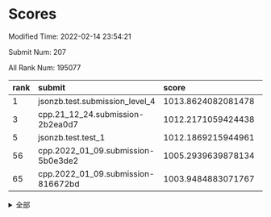 # Scores

Modified Time: 2022-02-14 23:54:21

Submit Num: 207

All Rank Num: 195077

| rank |               submit               |       score        |       sigma        | pk_num |
| :--- | :--------------------------------- | :----------------- | :----------------- | :----- |
| 1    | jsonzb.test.submission_level_4     | 1013.8624082081478 | 0.8436516462119714 | 3769   |
| 3    | cpp.21_12_24.submission-2b2ea0d7   | 1012.2171059424438 | 0.7941783609178635 | 3766   |
| 5    | jsonzb.test.test_1                 | 1012.1869215944961 | 0.7908614492357336 | 3769   |
| 56   | cpp.2022_01_09.submission-5b0e3de2 | 1005.2939639878134 | 0.722215495894939  | 3770   |
| 65   | cpp.2022_01_09.submission-816672bd | 1003.9484883071767 | 0.7145328101381739 | 3773   |


<details>
<summary>全部</summary>

| rank |                 submit                 |       score        |       sigma        | pk_num |
| :--- | :------------------------------------- | :----------------- | :----------------- | :----- |
| 1    | jsonzb.test.submission_level_4         | 1013.8624082081478 | 0.8436516462119714 | 3769   |
| 2    | gobigger.level_3.submission_level_3_27 | 1012.4850460691795 | 0.7778087051226881 | 3767   |
| 3    | cpp.21_12_24.submission-2b2ea0d7       | 1012.2171059424438 | 0.7941783609178635 | 3766   |
| 4    | gobigger.level_3.submission_level_3_7  | 1012.2034272226612 | 0.7891721765814065 | 3766   |
| 5    | jsonzb.test.test_1                     | 1012.1869215944961 | 0.7908614492357336 | 3769   |
| 6    | gobigger.level_3.submission_level_3_38 | 1011.7661021455219 | 0.7968001119559709 | 3769   |
| 7    | gobigger.level_3.submission_level_3_37 | 1011.3785775651941 | 0.7549257704766879 | 3765   |
| 8    | gobigger.level_3.submission_level_3_14 | 1011.1845414427509 | 0.7888688246499959 | 3773   |
| 9    | gobigger.level_3.submission_level_3_4  | 1011.1488294252866 | 0.7963330524119934 | 3772   |
| 10   | gobigger.level_3.submission_level_3_47 | 1010.8253453837677 | 0.748825306945816  | 3771   |
| 11   | gobigger.level_3.submission_level_3_49 | 1010.7193680470297 | 0.7919702082027763 | 3768   |
| 12   | gobigger.level_3.submission_level_3_40 | 1010.4797978755893 | 0.7961549621435494 | 3772   |
| 13   | gobigger.level_3.submission_level_3_48 | 1010.4239352672623 | 0.7619741604673052 | 3772   |
| 14   | gobigger.level_3.submission_level_3_20 | 1010.3828469641434 | 0.7798241011361368 | 3773   |
| 15   | gobigger.level_3.submission_level_3_41 | 1010.3488901055072 | 0.7731415557820889 | 3773   |
| 16   | gobigger.level_3.submission_level_3_22 | 1010.3431077052436 | 0.7748845076821939 | 3770   |
| 17   | gobigger.level_3.submission_level_3_0  | 1010.2959016338675 | 0.7832005154581299 | 3771   |
| 18   | gobigger.level_3.submission_level_3_42 | 1010.2848367879138 | 0.7587324503500555 | 3771   |
| 19   | gobigger.level_3.submission_level_3_2  | 1010.1674802924462 | 0.7581253286988856 | 3767   |
| 20   | gobigger.level_3.submission_level_3_44 | 1010.1620219472609 | 0.7581361570552314 | 3774   |
| 21   | gobigger.level_3.submission_level_3_26 | 1010.0692342760707 | 0.7706155636682415 | 3771   |
| 22   | gobigger.level_3.submission_level_3_1  | 1010.0557734435831 | 0.7497902660824798 | 3764   |
| 23   | gobigger.level_3.submission_level_3_11 | 1010.0359222724118 | 0.7506531047687796 | 3771   |
| 24   | gobigger.level_3.submission_level_3_30 | 1009.9970260470963 | 0.7416625270093704 | 3773   |
| 25   | gobigger.level_3.submission_level_3_23 | 1009.9963932995049 | 0.7895809386118049 | 3766   |
| 26   | gobigger.level_3.submission_level_3_13 | 1009.9744059730955 | 0.7519066552214199 | 3767   |
| 27   | gobigger.level_3.submission_level_3_12 | 1009.9042804811382 | 0.7646108898759496 | 3772   |
| 28   | gobigger.level_3.submission_level_3_36 | 1009.8508141117989 | 0.7704438781551961 | 3770   |
| 29   | gobigger.level_3.submission_level_3_25 | 1009.8398277143584 | 0.7527452266213028 | 3772   |
| 30   | gobigger.level_3.submission_level_3_24 | 1009.7374347723332 | 0.7615817007382046 | 3764   |
| 31   | gobigger.level_3.submission_level_3_18 | 1009.7045877733174 | 0.7547629890783301 | 3774   |
| 32   | gobigger.level_3.submission_level_3_45 | 1009.6963958805075 | 0.7543680114012814 | 3773   |
| 33   | gobigger.level_3.submission_level_3_28 | 1009.6659161599129 | 0.7497041881757306 | 3770   |
| 34   | gobigger.level_3.submission_level_3_5  | 1009.6026634151241 | 0.755608756398483  | 3766   |
| 35   | gobigger.level_3.submission_level_3_19 | 1009.5970689869513 | 0.7827627880851736 | 3766   |
| 36   | gobigger.level_3.submission_level_3_16 | 1009.5065479344754 | 0.7538171103305076 | 3773   |
| 37   | gobigger.level_3.submission_level_3_8  | 1009.4570283616748 | 0.7577044569165559 | 3769   |
| 38   | gobigger.level_3.submission_level_3_6  | 1009.4301712021909 | 0.757769882004037  | 3771   |
| 39   | gobigger.level_3.submission_level_3_35 | 1009.3852106800541 | 0.7473244435590111 | 3775   |
| 40   | gobigger.level_3.submission_level_3_34 | 1009.3166924408764 | 0.7535317581086619 | 3770   |
| 41   | gobigger.level_3.submission_level_3_32 | 1009.2798999827589 | 0.7354070287332845 | 3765   |
| 42   | gobigger.level_3.submission_level_3_33 | 1009.1823647113472 | 0.7568535500300765 | 3770   |
| 43   | gobigger.level_3.submission_level_3_15 | 1009.1374105237295 | 0.7400160576142161 | 3770   |
| 44   | gobigger.level_3.submission_level_3_46 | 1009.0875389202085 | 0.7547127310230063 | 3764   |
| 45   | gobigger.level_3.submission_level_3_29 | 1009.0253678444232 | 0.7471830765163779 | 3769   |
| 46   | gobigger.level_3.submission_level_3_21 | 1008.9735409847306 | 0.733961566404231  | 3768   |
| 47   | gobigger.level_3.submission_level_3_17 | 1008.8281287095454 | 0.7570140727309365 | 3771   |
| 48   | gobigger.level_3.submission_level_3_9  | 1008.7797011080964 | 0.7646497120946922 | 3769   |
| 49   | gobigger.level_3.submission_level_3_10 | 1008.6255660757594 | 0.7506997311348866 | 3769   |
| 50   | gobigger.level_3.submission_level_3_39 | 1008.4171438828351 | 0.7370482515774232 | 3770   |
| 51   | gobigger.level_3.submission_level_3_43 | 1008.3666886640945 | 0.7276680640359734 | 3767   |
| 52   | gobigger.level_3.submission_level_3_31 | 1008.0829042052453 | 0.7644677431330076 | 3763   |
| 53   | gobigger.level_3.submission_level_3_3  | 1007.6055864722731 | 0.743492657242064  | 3774   |
| 54   | gobigger.level_1.submission_level_1_23 | 1006.1264093214007 | 0.7327168733446965 | 3770   |
| 55   | gobigger.level_1.submission_level_1_41 | 1005.4459031625383 | 0.7208867179553851 | 3765   |
| 56   | cpp.2022_01_09.submission-5b0e3de2     | 1005.2939639878134 | 0.722215495894939  | 3770   |
| 57   | gobigger.level_1.submission_level_1_21 | 1004.9877785316281 | 0.7138401805261003 | 3772   |
| 58   | gobigger.level_1.submission_level_1_22 | 1004.3211851836086 | 0.7082777998352667 | 3769   |
| 59   | gobigger.level_1.submission_level_1_17 | 1004.2459577286874 | 0.7213493254811835 | 3769   |
| 60   | gobigger.level_1.submission_level_1_19 | 1004.1186939656404 | 0.7250111373369352 | 3770   |
| 61   | gobigger.level_1.submission_level_1_13 | 1004.1172173072206 | 0.7129869877062447 | 3771   |
| 62   | gobigger.level_1.submission_level_1_11 | 1004.0688166321729 | 0.709061118618131  | 3771   |
| 63   | gobigger.level_1.submission_level_1_35 | 1004.0631600067883 | 0.7166769393671432 | 3771   |
| 64   | gobigger.level_1.submission_level_1_29 | 1004.0070616709696 | 0.7131105702702406 | 3773   |
| 65   | cpp.2022_01_09.submission-816672bd     | 1003.9484883071767 | 0.7145328101381739 | 3773   |
| 66   | gobigger.level_1.submission_level_1_45 | 1003.8658173988191 | 0.7146459353415797 | 3761   |
| 67   | gobigger.level_1.submission_level_1_7  | 1003.8179330933754 | 0.7124478282600093 | 3770   |
| 68   | gobigger.level_1.submission_level_1_44 | 1003.7634452472672 | 0.7215528815554602 | 3765   |
| 69   | gobigger.level_1.submission_level_1_8  | 1003.7490003161822 | 0.7239474751729695 | 3765   |
| 70   | gobigger.level_1.submission_level_1_25 | 1003.7393433662791 | 0.7210386815676612 | 3768   |
| 71   | gobigger.level_1.submission_level_1_3  | 1003.5920315352083 | 0.7175403339147496 | 3770   |
| 72   | gobigger.level_1.submission_level_1_24 | 1003.4945334337525 | 0.7138508100315337 | 3767   |
| 73   | gobigger.level_1.submission_level_1_28 | 1003.4871327084077 | 0.7077441599041119 | 3774   |
| 74   | gobigger.level_1.submission_level_1_20 | 1003.4551219908336 | 0.7152889100579528 | 3766   |
| 75   | gobigger.level_1.submission_level_1_5  | 1003.4353840043503 | 0.7100911455374713 | 3771   |
| 76   | gobigger.level_1.submission_level_1_6  | 1003.3054760061542 | 0.7149960524426043 | 3765   |
| 77   | gobigger.level_1.submission_level_1_48 | 1003.1514264943996 | 0.7175868769714696 | 3771   |
| 78   | gobigger.level_1.submission_level_1_43 | 1003.1434072540472 | 0.7065181665992545 | 3765   |
| 79   | gobigger.level_1.submission_level_1_49 | 1003.139949712971  | 0.7205227599037622 | 3778   |
| 80   | gobigger.level_1.submission_level_1_10 | 1003.1355828249525 | 0.7136151558913664 | 3768   |
| 81   | gobigger.level_1.submission_level_1_16 | 1003.1322281995534 | 0.716187505810391  | 3771   |
| 82   | gobigger.level_1.submission_level_1_33 | 1003.0897024587636 | 0.7192805630156053 | 3771   |
| 83   | gobigger.level_1.submission_level_1_12 | 1003.0875179481873 | 0.7055823063256356 | 3771   |
| 84   | gobigger.level_1.submission_level_1_27 | 1003.0478841187416 | 0.7200711639779264 | 3769   |
| 85   | gobigger.level_1.submission_level_1_1  | 1002.9031648843295 | 0.7114208102608871 | 3771   |
| 86   | gobigger.level_1.submission_level_1_14 | 1002.8749691358249 | 0.7192839255391094 | 3769   |
| 87   | gobigger.level_1.submission_level_1_26 | 1002.84736666868   | 0.7125836353623495 | 3767   |
| 88   | gobigger.level_1.submission_level_1_0  | 1002.771248734477  | 0.6985036110867267 | 3770   |
| 89   | gobigger.level_1.submission_level_1_15 | 1002.7293251423501 | 0.7107412809141547 | 3771   |
| 90   | gobigger.level_1.submission_level_1_42 | 1002.6794161017394 | 0.7157219321985904 | 3768   |
| 91   | gobigger.level_1.submission_level_1_34 | 1002.6593954212789 | 0.7117274670277574 | 3769   |
| 92   | gobigger.level_1.submission_level_1_18 | 1002.6481811243956 | 0.7149344549141289 | 3765   |
| 93   | gobigger.level_1.submission_level_1_37 | 1002.586902074667  | 0.7142850596593815 | 3772   |
| 94   | gobigger.level_1.submission_level_1_46 | 1002.5659372513742 | 0.7052083737310035 | 3768   |
| 95   | gobigger.level_1.submission_level_1_31 | 1002.5101133597152 | 0.7129628467770923 | 3769   |
| 96   | gobigger.level_1.submission_level_1_39 | 1002.3164050736718 | 0.720169553007189  | 3773   |
| 97   | gobigger.level_1.submission_level_1_36 | 1002.2669438090556 | 0.7135552081567407 | 3769   |
| 98   | gobigger.level_1.submission_level_1_2  | 1002.2462875987743 | 0.7027245398535754 | 3772   |
| 99   | gobigger.level_1.submission_level_1_30 | 1002.1622371460118 | 0.7115853255362743 | 3769   |
| 100  | gobigger.level_1.submission_level_1_9  | 1002.1302908692718 | 0.7054958199368236 | 3766   |
| 101  | gobigger.level_1.submission_level_1_47 | 1001.9479269309217 | 0.7059713648299325 | 3769   |
| 102  | gobigger.level_1.submission_level_1_40 | 1001.8077583096164 | 0.7051801586575758 | 3771   |
| 103  | gobigger.level_1.submission_level_1_32 | 1001.8052018521445 | 0.7149508982079098 | 3772   |
| 104  | gobigger.level_1.submission_level_1_38 | 1001.6186790770923 | 0.7071517017032348 | 3772   |
| 105  | gobigger.level_1.submission_level_1_4  | 1001.2967664908696 | 0.7181674379612519 | 3770   |
| 106  | gobigger.random.submission_random_35   | 997.4425789254338  | 0.7176097441975189 | 3768   |
| 107  | gobigger.random.submission_random_37   | 997.2673911354769  | 0.7041519834540558 | 3765   |
| 108  | gobigger.random.submission_random_28   | 997.0318794056471  | 0.7084182009625372 | 3769   |
| 109  | gobigger.random.submission_random_31   | 996.8809453256756  | 0.6967763370499988 | 3772   |
| 110  | gobigger.random.submission_random_8    | 996.8415393286197  | 0.7203476386452693 | 3773   |
| 111  | gobigger.random.submission_random_47   | 996.7598701390871  | 0.7093951242145576 | 3766   |
| 112  | gobigger.random.submission_random_13   | 996.7067204705893  | 0.7082992795457137 | 3773   |
| 113  | gobigger.random.submission_random_21   | 996.6860517613816  | 0.6972807543397941 | 3770   |
| 114  | gobigger.random.submission_random_2    | 996.6807803282223  | 0.7094498984374222 | 3770   |
| 115  | gobigger.random.submission_random_39   | 996.6757993150073  | 0.7152632561604894 | 3767   |
| 116  | gobigger.random.submission_random_12   | 996.4803880885243  | 0.7185933700855576 | 3770   |
| 117  | gobigger.random.submission_random_18   | 996.4280589235605  | 0.71129083395079   | 3769   |
| 118  | gobigger.random.submission_random_14   | 996.4168560231616  | 0.7203290256081847 | 3766   |
| 119  | gobigger.random.submission_random_11   | 996.3892343656431  | 0.6940579651276279 | 3771   |
| 120  | gobigger.random.submission_random_15   | 996.2723591861893  | 0.7017104725506907 | 3772   |
| 121  | gobigger.random.submission_random_38   | 996.2196188799087  | 0.7089351291483714 | 3769   |
| 122  | gobigger.random.submission_random_6    | 996.1535273714077  | 0.7182087004732478 | 3773   |
| 123  | gobigger.random.submission_random_19   | 996.1293493972208  | 0.7138576393661098 | 3769   |
| 124  | gobigger.random.submission_random_29   | 996.0979571766427  | 0.7167895808877273 | 3769   |
| 125  | gobigger.random.submission_random_42   | 996.087041073435   | 0.7127740664416745 | 3770   |
| 126  | gobigger.random.submission_random_0    | 996.0151113455402  | 0.719042368386983  | 3764   |
| 127  | gobigger.random.submission_random_1    | 996.0060514082062  | 0.7082636734110368 | 3772   |
| 128  | gobigger.random.submission_random_17   | 995.9877054126152  | 0.7180820991654209 | 3770   |
| 129  | gobigger.random.submission_random_5    | 995.9810325335321  | 0.7092384201570512 | 3769   |
| 130  | gobigger.random.submission_random_45   | 995.9040542069248  | 0.7106167833154345 | 3771   |
| 131  | gobigger.random.submission_random_16   | 995.9021992461824  | 0.7206335843672119 | 3771   |
| 132  | gobigger.random.submission_random_10   | 995.8949809614     | 0.7145157468614322 | 3770   |
| 133  | gobigger.random.submission_random_46   | 995.8907006921476  | 0.709342201254533  | 3770   |
| 134  | gobigger.random.submission_random_22   | 995.8737514607759  | 0.7130633257611841 | 3769   |
| 135  | gobigger.random.submission_random_26   | 995.8352626246776  | 0.7112623607105867 | 3769   |
| 136  | gobigger.random.submission_random_33   | 995.831044911108   | 0.7011588396175819 | 3769   |
| 137  | gobigger.random.submission_random_30   | 995.8212391840085  | 0.7147567227284946 | 3771   |
| 138  | gobigger.random.submission_random_3    | 995.8154752193616  | 0.7170334888450016 | 3767   |
| 139  | gobigger.random.submission_random_34   | 995.8022291892668  | 0.711278572960397  | 3768   |
| 140  | gobigger.random.submission_random_9    | 995.7479510118286  | 0.707638965538871  | 3769   |
| 141  | gobigger.random.submission_random_7    | 995.7041978355419  | 0.7111707449126213 | 3768   |
| 142  | gobigger.random.submission_random_49   | 995.6850417291141  | 0.7045667359772457 | 3773   |
| 143  | gobigger.random.submission_random_48   | 995.6650555813987  | 0.7071695826633894 | 3768   |
| 144  | gobigger.random.submission_random_27   | 995.5784428500127  | 0.7160594460478185 | 3770   |
| 145  | gobigger.random.submission_random_23   | 995.5763133325073  | 0.7100613688851288 | 3773   |
| 146  | gobigger.random.submission_random_24   | 995.5755870621389  | 0.7296769544830425 | 3767   |
| 147  | gobigger.random.submission_random_44   | 995.5496079508744  | 0.7279650230486955 | 3769   |
| 148  | gobigger.random.submission_random_4    | 995.5111141881516  | 0.7041463110863674 | 3766   |
| 149  | gobigger.random.submission_random_25   | 995.4775245508202  | 0.709064655674264  | 3769   |
| 150  | gobigger.random.submission_random_41   | 995.4018675663223  | 0.704357637917162  | 3774   |
| 151  | gobigger.random.submission_random_36   | 995.3728320050145  | 0.7090802186863796 | 3771   |
| 152  | gobigger.random.submission_random_20   | 995.3137004107392  | 0.7219702437865152 | 3776   |
| 153  | gobigger.random.submission_random_43   | 995.2831816254414  | 0.7020498454191558 | 3772   |
| 154  | gobigger.random.submission_random_32   | 995.1878651833343  | 0.7250450135819397 | 3769   |
| 155  | gobigger.level_2.submission_level_2_34 | 994.736215510019   | 0.7336756265360582 | 3769   |
| 156  | gobigger.random.submission_random_40   | 994.6091691954883  | 0.711591423586399  | 3772   |
| 157  | gobigger.level_2.submission_level_2_1  | 994.0103870503623  | 0.7212870813907631 | 3766   |
| 158  | gobigger.level_2.submission_level_2_6  | 993.9528405685638  | 0.7152244611972542 | 3770   |
| 159  | gobigger.level_2.submission_level_2_39 | 993.7295433179521  | 0.735083520112597  | 3771   |
| 160  | gobigger.level_2.submission_level_2_8  | 993.5120634115536  | 0.7303446677895756 | 3771   |
| 161  | gobigger.level_2.submission_level_2_29 | 993.4756891631685  | 0.7638568569384792 | 3769   |
| 162  | gobigger.level_2.submission_level_2_37 | 993.3644247325224  | 0.7353298631379765 | 3774   |
| 163  | gobigger.level_2.submission_level_2_14 | 993.1773808727274  | 0.7237941266784839 | 3774   |
| 164  | gobigger.level_2.submission_level_2_33 | 993.0859711015869  | 0.7473965316722245 | 3766   |
| 165  | gobigger.level_2.submission_level_2_27 | 993.0790670534994  | 0.7354378105243679 | 3769   |
| 166  | gobigger.level_2.submission_level_2_35 | 992.9947749115244  | 0.7494373470778511 | 3768   |
| 167  | gobigger.level_2.submission_level_2_46 | 992.9730251407889  | 0.7286722630633464 | 3768   |
| 168  | gobigger.level_2.submission_level_2_2  | 992.9580627576859  | 0.7509448436510324 | 3771   |
| 169  | gobigger.level_2.submission_level_2_3  | 992.9365281579765  | 0.7338101348730981 | 3765   |
| 170  | gobigger.level_2.submission_level_2_42 | 992.9170466127782  | 0.7639170833543094 | 3771   |
| 171  | gobigger.level_2.submission_level_2_48 | 992.7286850915779  | 0.7504951138142626 | 3769   |
| 172  | gobigger.level_2.submission_level_2_38 | 992.6751057328408  | 0.7409162724625151 | 3768   |
| 173  | gobigger.level_2.submission_level_2_26 | 992.6568404649311  | 0.7369341418246984 | 3770   |
| 174  | gobigger.level_2.submission_level_2_15 | 992.6023224384626  | 0.7536759485182017 | 3771   |
| 175  | gobigger.level_2.submission_level_2_23 | 992.5013278777898  | 0.7477161496285496 | 3770   |
| 176  | gobigger.level_2.submission_level_2_19 | 992.465959112354   | 0.7352791056392127 | 3768   |
| 177  | gobigger.level_2.submission_level_2_21 | 992.3145754383676  | 0.7347319413271719 | 3770   |
| 178  | gobigger.level_2.submission_level_2_44 | 992.300155391129   | 0.7427434037339908 | 3768   |
| 179  | gobigger.level_2.submission_level_2_4  | 992.2458371347602  | 0.7450412903724255 | 3769   |
| 180  | gobigger.level_2.submission_level_2_28 | 992.2001841405247  | 0.765045112633674  | 3773   |
| 181  | gobigger.level_2.submission_level_2_36 | 992.1964535697897  | 0.7441775835880884 | 3772   |
| 182  | gobigger.level_2.submission_level_2_10 | 992.1506527381072  | 0.744065568130808  | 3769   |
| 183  | gobigger.level_2.submission_level_2_47 | 992.1448002356755  | 0.7357255561720528 | 3770   |
| 184  | gobigger.level_2.submission_level_2_16 | 992.127471379858   | 0.7399481124290157 | 3765   |
| 185  | gobigger.level_2.submission_level_2_0  | 992.0850802262937  | 0.7413840564978751 | 3777   |
| 186  | gobigger.level_2.submission_level_2_20 | 991.9695815348825  | 0.7680410314049627 | 3774   |
| 187  | gobigger.level_2.submission_level_2_49 | 991.890050064289   | 0.7481370209658108 | 3767   |
| 188  | gobigger.level_2.submission_level_2_30 | 991.7497494367642  | 0.7493134128237263 | 3771   |
| 189  | gobigger.level_2.submission_level_2_43 | 991.662417256873   | 0.7295754468429937 | 3770   |
| 190  | gobigger.level_2.submission_level_2_9  | 991.5674435653315  | 0.7489037518985631 | 3772   |
| 191  | gobigger.level_2.submission_level_2_7  | 991.5669454403161  | 0.749928112512365  | 3766   |
| 192  | gobigger.level_2.submission_level_2_5  | 991.5072346302505  | 0.7535227120662457 | 3766   |
| 193  | gobigger.level_2.submission_level_2_22 | 991.471618529955   | 0.7390140514680968 | 3769   |
| 194  | gobigger.level_2.submission_level_2_13 | 991.3989350476737  | 0.7822586526648152 | 3770   |
| 195  | gobigger.level_2.submission_level_2_18 | 991.3126930382881  | 0.7468914909525192 | 3774   |
| 196  | gobigger.level_2.submission_level_2_11 | 991.2944254213699  | 0.7383080167010384 | 3772   |
| 197  | gobigger.level_2.submission_level_2_25 | 991.0631437695669  | 0.7684292426530068 | 3771   |
| 198  | gobigger.level_2.submission_level_2_45 | 990.9386464810009  | 0.7720576188570687 | 3772   |
| 199  | gobigger.level_2.submission_level_2_32 | 990.9030067069588  | 0.7478082670378707 | 3767   |
| 200  | gobigger.level_2.submission_level_2_24 | 990.8073338724708  | 0.7943632829352337 | 3772   |
| 201  | gobigger.level_2.submission_level_2_31 | 990.7857003344491  | 0.7657676059329601 | 3767   |
| 202  | gobigger.level_2.submission_level_2_40 | 990.7636941770212  | 0.7611008207179171 | 3765   |
| 203  | gobigger.level_2.submission_level_2_12 | 990.62737015843    | 0.7512309630874938 | 3766   |
| 204  | gobigger.level_2.submission_level_2_41 | 990.2412115604291  | 0.7662255933385897 | 3770   |
| 205  | gobigger.level_2.submission_level_2_17 | 989.389924268475   | 0.7714993129949015 | 3773   |
| 206  | gobigger.none.submission_none_0        | 977.326350297742   | 1.425181999151754  | 3773   |
| 207  | gobigger.none.submission_none_1        | 976.2151788393053  | 1.358984358298178  | 3770   |

</details>
